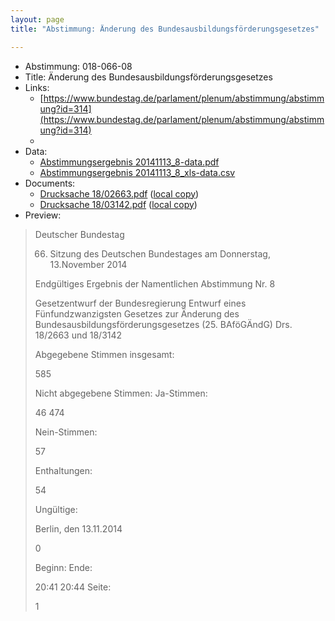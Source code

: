 ```yaml
---
layout: page
title: "Abstimmung: Änderung des Bundesausbildungsförderungsgesetzes"

---
```


* Abstimmung: 018-066-08
* Title: Änderung des Bundesausbildungsförderungsgesetzes
* Links: 
    * [https://www.bundestag.de/parlament/plenum/abstimmung/abstimmung?id=314](https://www.bundestag.de/parlament/plenum/abstimmung/abstimmung?id=314)
    * 
* Data: 
    * [Abstimmungsergebnis 20141113_8-data.pdf](/res/abstimmungsliste/20141113_8-data.pdf)
    * [Abstimmungsergebnis 20141113_8_xls-data.csv](/res/abstimmungsliste/analyses/20141113_8_xls-data.csv)
* Documents: 
    * [Drucksache 18/02663.pdf](http://dip21.bundestag.de/dip21/btd/18/026/1802663.pdf) ([local copy](/res/abstimmungsdaten/018-066-08/1802663.pdf))
    * [Drucksache 18/03142.pdf](http://dip21.bundestag.de/dip21/btd/18/031/1803142.pdf) ([local copy](/res/abstimmungsdaten/018-066-08/1803142.pdf))
* Preview: 
> Deutscher Bundestag
> 
> 66. Sitzung des Deutschen Bundestages
> am Donnerstag, 13.November 2014
> 
> Endgültiges Ergebnis der Namentlichen Abstimmung Nr. 8
> 
> Gesetzentwurf der Bundesregierung
> Entwurf eines Fünfundzwanzigsten Gesetzes zur Änderung des
> Bundesausbildungsförderungsgesetzes (25. BAföGÄndG)
> Drs. 18/2663 und 18/3142
> 
> Abgegebene Stimmen insgesamt:
> 
> 585
> 
> Nicht abgegebene Stimmen:
> Ja-Stimmen:
> 
> 46
> 474
> 
> Nein-Stimmen:
> 
> 57
> 
> Enthaltungen:
> 
> 54
> 
> Ungültige:
> 
> Berlin, den 13.11.2014
> 
> 0
> 
> Beginn:
> Ende:
> 
> 20:41
> 20:44
> Seite:
> 
> 1
> 
> 
